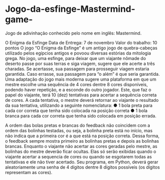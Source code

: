 # Jogo-da-esfinge-Mastermind-game-
Jogo de adivinhação conhecido pelo nome em inglês: Mastermind.

O Enigma da Esfinge
Data de Entrega: 7 de novembro
Valor do trabalho: 10 pontos
O jogo “O Enigma da Esfinge” é um antigo jogo de quebra-cabeças utilizado pelos egípcios
antigos e povoou diversas estórias da mitologia grega. No jogo, uma esfinge, para deixar que
um viajante nômade do deserto passe por suas terras e siga viagem, sugere que ele acerte a
três charadas. Se acertasse, sua passagem para prosseguir viagem estaria garantida. Caso
errasse, sua passagem para “o além” é que seria garantida.
Uma adaptação do jogo mais moderna sugere uma plataforma em que um mestre escolhe
uma sequência de 4 cores dentre 8 cores disponíveis, podendo haver repetição, e a esconde
do outro jogador. Este, que faz o papel do viajante, terá 10 (dez) tentativas para acertar a
sequência correta de cores. A cada tentativa, o mestre deverá retornar ao viajante o
resultado da sua tentativa, utilizando a seguinte nomenclatura:
● 1 bola preta para cada cor correta que tenha sido colocada na posição correta
● 1 bola branca para cada cor correta que tenha sido colocada em posição errada.

A ordem das bolas pretas e brancas do feedback não coincidem com a ordem das bolinhas
testadas, ou seja, a bolinha preta está no início, mas não indica que a primeira cor é a que
está na posição correta. Dessa forma, o feedback sempre mostra primeiro as bolinhas pretas
e depois as bolinhas brancas.
Enquanto o viajante não acertar as cores geradas pelo mestre, as bolinhas do mestre
deverão ficar ocultas. Elas só serão exibidas quando o viajante acertar a sequencia de cores
ou quando se esgotarem todas as tentativas e ele não tiver acertado.
Seu programa, em Python, deverá gerar aleatoriamente uma senha de 4 dígitos dentre 8
dígitos possíveis (os dígitos representam as cores).
